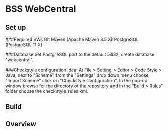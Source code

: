 # BSS WebCentral
## Set up
###Required SWs
Git
Maven (Apache Maven 3.5.X)
PostgreSQL (PostgreSQL 11.X)


###Database
Set PostgreSQL port to the default 5432, create database "webcentral".

###Checkstyle configuration
Idea: At File > Setting > Editor > Code Style > Java,
next to "Scheme" from the "Settings" drop down menu choose "Import Scheme" click on
"Checkstyle Configuration". In the pop-up window browse for the directory of
the repository and in the "Build > Rules" folder choose the checkstyle_rules.xml.

## Build

## Overview
